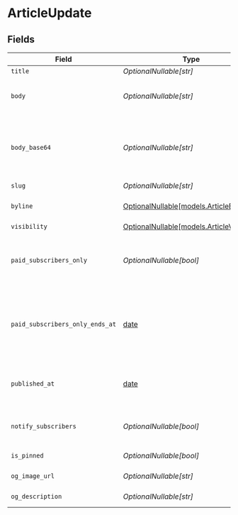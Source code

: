 # ArticleUpdate


## Fields

| Field                                                                                                                                         | Type                                                                                                                                          | Required                                                                                                                                      | Description                                                                                                                                   |
| --------------------------------------------------------------------------------------------------------------------------------------------- | --------------------------------------------------------------------------------------------------------------------------------------------- | --------------------------------------------------------------------------------------------------------------------------------------------- | --------------------------------------------------------------------------------------------------------------------------------------------- |
| `title`                                                                                                                                       | *OptionalNullable[str]*                                                                                                                       | :heavy_minus_sign:                                                                                                                            | N/A                                                                                                                                           |
| `body`                                                                                                                                        | *OptionalNullable[str]*                                                                                                                       | :heavy_minus_sign:                                                                                                                            | Body in string format. body and body_base64 are mutually exclusive.                                                                           |
| `body_base64`                                                                                                                                 | *OptionalNullable[str]*                                                                                                                       | :heavy_minus_sign:                                                                                                                            | Body in base64-encoded format. Can be helpful to bypass Web Application Firewalls (WAF). body and body_base64 are mutually exclusive.         |
| `slug`                                                                                                                                        | *OptionalNullable[str]*                                                                                                                       | :heavy_minus_sign:                                                                                                                            | N/A                                                                                                                                           |
| `byline`                                                                                                                                      | [OptionalNullable[models.ArticleByline]](../models/articlebyline.md)                                                                          | :heavy_minus_sign:                                                                                                                            | If the user or organization should be credited in the byline.                                                                                 |
| `visibility`                                                                                                                                  | [OptionalNullable[models.ArticleVisibility]](../models/articlevisibility.md)                                                                  | :heavy_minus_sign:                                                                                                                            | N/A                                                                                                                                           |
| `paid_subscribers_only`                                                                                                                       | *OptionalNullable[bool]*                                                                                                                      | :heavy_minus_sign:                                                                                                                            | Set to true to only make this article available for subscribers to a paid subscription tier in the organization.                              |
| `paid_subscribers_only_ends_at`                                                                                                               | [date](https://docs.python.org/3/library/datetime.html#date-objects)                                                                          | :heavy_minus_sign:                                                                                                                            | If specified, time at which the article should no longer be restricted to paid subscribers. Only relevant if `paid_subscribers_only` is true. |
| `published_at`                                                                                                                                | [date](https://docs.python.org/3/library/datetime.html#date-objects)                                                                          | :heavy_minus_sign:                                                                                                                            | Time of publishing. If this date is in the future, the post will be scheduled to publish at this time.                                        |
| `notify_subscribers`                                                                                                                          | *OptionalNullable[bool]*                                                                                                                      | :heavy_minus_sign:                                                                                                                            | Set to true to deliver this article via email and/or notifications to subscribers.                                                            |
| `is_pinned`                                                                                                                                   | *OptionalNullable[bool]*                                                                                                                      | :heavy_minus_sign:                                                                                                                            | If the article should be pinned                                                                                                               |
| `og_image_url`                                                                                                                                | *OptionalNullable[str]*                                                                                                                       | :heavy_minus_sign:                                                                                                                            | Custom og:image URL value                                                                                                                     |
| `og_description`                                                                                                                              | *OptionalNullable[str]*                                                                                                                       | :heavy_minus_sign:                                                                                                                            | Custom og:description value                                                                                                                   |
